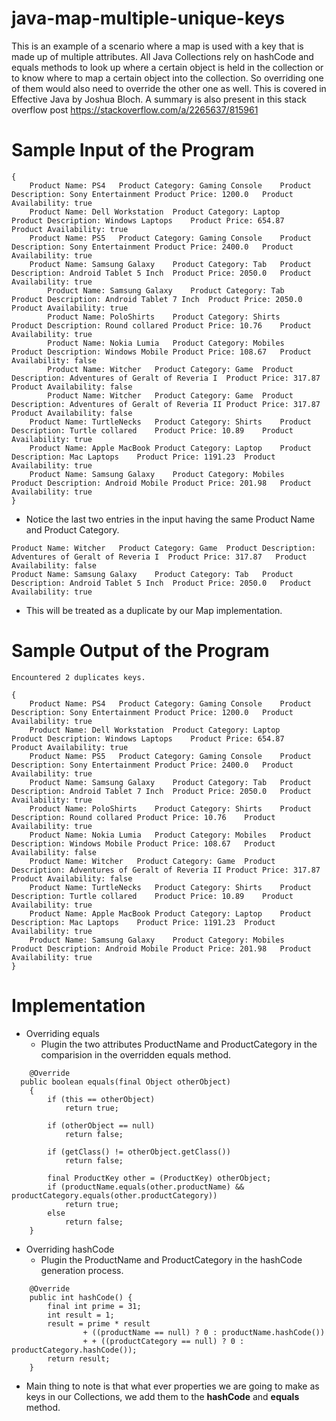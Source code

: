 # java-map-multiple-unique-keys
This is an example of a scenario where a map is used with a key that is made up of multiple attributes. All Java Collections rely on hashCode and equals methods to look up where a certain object is held in the collection or to know where to map a certain object into the collection. So overriding one of them would also need to override the other one as well. This is covered in Effective Java by Joshua Bloch. A summary is also present in this stack overflow post https://stackoverflow.com/a/2265637/815961

# Sample Input of the Program
```
{
	Product Name: PS4	Product Category: Gaming Console	Product Description: Sony Entertainment	Product Price: 1200.0	Product Availability: true
	Product Name: Dell Workstation	Product Category: Laptop	Product Description: Windows Laptops	Product Price: 654.87	Product Availability: true
	Product Name: PS5	Product Category: Gaming Console	Product Description: Sony Entertainment	Product Price: 2400.0	Product Availability: true
	Product Name: Samsung Galaxy	Product Category: Tab	Product Description: Android Tablet 5 Inch	Product Price: 2050.0	Product Availability: true
        Product Name: Samsung Galaxy	Product Category: Tab	Product Description: Android Tablet 7 Inch	Product Price: 2050.0	Product Availability: true
        Product Name: PoloShirts	Product Category: Shirts	Product Description: Round collared	Product Price: 10.76	Product Availability: true
        Product Name: Nokia Lumia	Product Category: Mobiles	Product Description: Windows Mobile	Product Price: 108.67	Product Availability: false
        Product Name: Witcher	Product Category: Game	Product Description: Adventures of Geralt of Reveria I	Product Price: 317.87	Product Availability: false
        Product Name: Witcher	Product Category: Game	Product Description: Adventures of Geralt of Reveria II	Product Price: 317.87	Product Availability: false
	Product Name: TurtleNecks	Product Category: Shirts	Product Description: Turtle collared	Product Price: 10.89	Product Availability: true
	Product Name: Apple MacBook	Product Category: Laptop	Product Description: Mac Laptops	Product Price: 1191.23	Product Availability: true
	Product Name: Samsung Galaxy	Product Category: Mobiles	Product Description: Android Mobile	Product Price: 201.98	Product Availability: true
}
```
- Notice the last two entries in the input having the same Product Name and Product Category.
```
Product Name: Witcher	Product Category: Game	Product Description: Adventures of Geralt of Reveria I	Product Price: 317.87	Product Availability: false
Product Name: Samsung Galaxy	Product Category: Tab	Product Description: Android Tablet 5 Inch	Product Price: 2050.0	Product Availability: true
```
- This will be treated as a duplicate by our Map implementation.

# Sample Output of the Program
```
Encountered 2 duplicates keys.

{
	Product Name: PS4	Product Category: Gaming Console	Product Description: Sony Entertainment	Product Price: 1200.0	Product Availability: true
	Product Name: Dell Workstation	Product Category: Laptop	Product Description: Windows Laptops	Product Price: 654.87	Product Availability: true
	Product Name: PS5	Product Category: Gaming Console	Product Description: Sony Entertainment	Product Price: 2400.0	Product Availability: true
	Product Name: Samsung Galaxy	Product Category: Tab	Product Description: Android Tablet 7 Inch	Product Price: 2050.0	Product Availability: true
	Product Name: PoloShirts	Product Category: Shirts	Product Description: Round collared	Product Price: 10.76	Product Availability: true
	Product Name: Nokia Lumia	Product Category: Mobiles	Product Description: Windows Mobile	Product Price: 108.67	Product Availability: false
	Product Name: Witcher	Product Category: Game	Product Description: Adventures of Geralt of Reveria II	Product Price: 317.87	Product Availability: false
	Product Name: TurtleNecks	Product Category: Shirts	Product Description: Turtle collared	Product Price: 10.89	Product Availability: true
	Product Name: Apple MacBook	Product Category: Laptop	Product Description: Mac Laptops	Product Price: 1191.23	Product Availability: true
	Product Name: Samsung Galaxy	Product Category: Mobiles	Product Description: Android Mobile	Product Price: 201.98	Product Availability: true
}
```

# Implementation
- Overriding equals
  - Plugin the two attributes ProductName and ProductCategory in the comparision in the overridden equals method.  
```
	@Override
  public boolean equals(final Object otherObject) 
	{
        if (this == otherObject)
            return true;

        if (otherObject == null)
            return false;
        
        if (getClass() != otherObject.getClass())
            return false;
        
        final ProductKey other = (ProductKey) otherObject;
        if (productName.equals(other.productName) && productCategory.equals(other.productCategory)) 
            return true;
        else
        	return false;
    }
```
- Overriding hashCode
  - Plugin the ProductName and ProductCategory in the hashCode generation process.
```
	@Override
    public int hashCode() {
        final int prime = 31;
        int result = 1;
        result = prime * result
                + ((productName == null) ? 0 : productName.hashCode())
                + + ((productCategory == null) ? 0 : productCategory.hashCode());
        return result;
    }
```

- Main thing to note is that what ever properties we are going to make as keys in our Collections, we add them to the **hashCode** and **equals** method.
